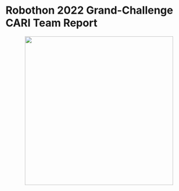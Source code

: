 # Robothon 2022 Grand-Challenge CARI Team Report

<p align="center">
  <img height="400" src="https://github.com/JRL-CARI-CNR-UNIBS/robothon2022_report/blob/master/images/Robothon_Setup_Without_Electromagnet.png">
</p>